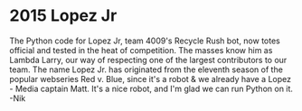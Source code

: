 # 2015 Lopez Jr
The Python code for Lopez Jr, team 4009's Recycle Rush bot, now totes official and tested
in the heat of competition.
The masses know him as Lambda Larry, our way of respecting one of the largest contributors
to our team.
The name Lopez Jr. has originated from the eleventh season of the popular
webseries Red v. Blue, since it's a robot & we already have a Lopez - Media
captain Matt. It's a nice robot, and I'm glad we can run Python on it.
-Nik

